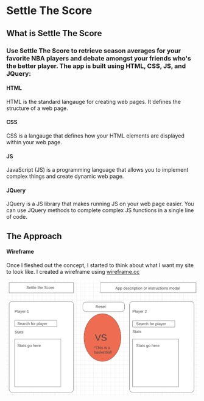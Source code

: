 # Settle The Score
## What is Settle The Score
### Use Settle The Score to retrieve season averages for your favorite NBA players and debate amongst your friends who's the better player. The app is built using HTML, CSS, JS, and JQuery:
#### HTML
HTML is the standard langauge for creating web pages. It defines the structure of a web page.
#### CSS
CSS is a langauge that defines how your HTML elements are displayed within your web page. 
#### JS
JavaScript (JS) is a programming language that allows you to implement complex things and create dynamic web page.
#### JQuery
JQuery is a JS library that makes running JS on your web page easier. You can use JQuery methods to complete complex JS functions in a single line of code.
## The Approach
#### Wireframe
Once I fleshed out the concept, I started to think about what I want my site to look like. I created a wireframe using [wireframe.cc](https://wireframe.cc)

![Wireframe](https://github.com/jvela924/jvela924.github.io/blob/master/settle-the-score-app/images/screenshot.png)

